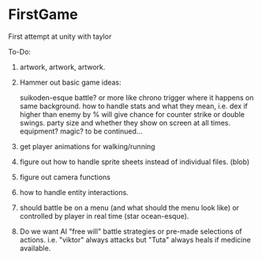 # FirstGame
 First attempt at unity with taylor


To-Do:

1. artwork, artwork, artwork.

2. Hammer out basic game ideas:

    suikoden-esque battle? or more like chrono trigger where it happens on same background.
    how to handle stats and what they mean, i.e. dex if higher than enemy by % will give chance for counter strike or double swings.
    party size and whether they show on screen at all times.
    equipment?
    magic?
    to be continued...

3. get player animations for walking/running

4. figure out how to handle sprite sheets instead of individual files. (blob)

5. figure out camera functions

6. how to handle entity interactions.

7. should battle be on a menu (and what should the menu look like) or controlled by player in real time (star ocean-esque).

8. Do we want AI "free will" battle strategies or pre-made selections of actions. i.e. "viktor" always attacks but "Tuta" always heals if medicine available.